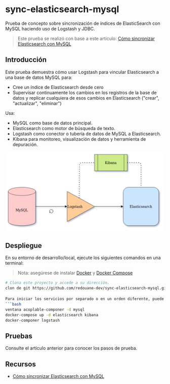 # sync-elasticsearch-mysql
Prueba de concepto sobre sincronización de índices de ElasticSearch con MySQL haciendo uso de Logstash y JDBC.

> Este prueba se realizó con base a este artículo: [Cómo sincronizar Elasticsearch con MySQL](https://towardsdatascience.com/how-to-synchronize-elasticsearch-with-mysql-ed32fc57b339)

## Introducción

Este prueba demuestra cómo usar Logstash para vincular Elasticsearch a una base de datos MySQL para:
- Cree un índice de Elasticsearch desde cero
- Supervisar continuamente los cambios en los registros de la base de datos y replicar cualquiera de esos cambios en Elasticsearch ("crear", "actualizar", "eliminar")

Usa:
- MySQL como base de datos principal.
- Elasticsearch como motor de búsqueda de texto.
- Logstash como conector o tubería de datos de MySQL a Elasticsearch.
- Kibana para monitoreo, visualización de datos y herramienta de depuración.

![Arquitectura de este proyecto](/doc/sync-elasticsearch-mysql.png)

## Despliegue
En su entorno de desarrollo/local, ejecute los siguientes comandos en una terminal:

> Nota: asegúrese de instalar [Docker](https://docs.docker.com/get-docker/) y [Docker Compose](https://docs.docker.com/compose/install/)

```bash
# Clona este proyecto y accede a su dirección.
clon de git https://github.com/redouane-dev/sync-elasticsearch-mysql.git

Para iniciar los servicios por separado o en un orden diferente, puede ejecutar:
```bash
ventana acoplable-componer -d mysql
docker-compose up -d elasticsearch kibana
docker-componer logstash
```

## Pruebas
Consulte el artículo anterior para conocer los pasos de prueba.

## Recursos
- [Cómo sincronizar Elasticsearch con MySQL](https://towardsdatascience.com/how-to-synchronize-elasticsearch-with-mysql-ed32fc57b339)

